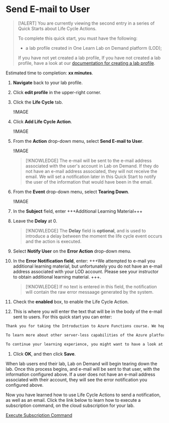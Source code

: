 # Send E-mail to User

> [!ALERT] You are currently viewing the second entry in a series of Quick Starts about Life Cycle Actions.
>
> To complete this quick start, you must have the following:
> * a lab profile created in One Learn Lab on Demand platform (LOD);
> 
> If you have not yet created a lab profile, If you have not created a lab profile, have a look at our [documentation for creating a lab profile](URL).

Estimated time to completion: **xx minutes**.

1. **Navigate** back to your lab profile.

1. Click **edit profile** in the upper-right corner.

1. Click the **Life Cycle** tab.

    !IMAGE[](\docs\lod\images\life-cycle-tab.png)

1. Click **Add Life Cycle Action**.

    !IMAGE[](\docs\lod\images\add-life-cycle-action.png)

1. From the **Action** drop-down menu, select **Send E-mail to User**.

    !IMAGE[](\docs\lod\image\send-notification-to-user.png)

    >[!KNOWLEDGE] The e-mail will be sent to the e-mail address associated with the user's account in Lab on Demand. If they do not have an e-mail address associated, they will not receive the email. We will set a notification later in this Quick Start to notify the user of the information that would have been in the email. 

1. From the **Event** drop-down menu, select **Tearing Down**.

    !IMAGE[](\docs\lod\images\built.png)

1. In the **Subject** field, enter +++Additional Learning Material+++

1. Leave the **Delay** at 0. 

    >[!KNOWLEDGE] The **Delay** field is **optional**, and is used to introduce a delay between the moment the life cycle event occurs and the action is executed. 

1. Select **Notify User** on the **Error Action** drop-down menu. 

1. In the **Error Notification field**, enter: +++We attempted to e-mail you additional learning material, but unfortunately you do not have an e-mail address associated with your LOD account. Please see your instructor to obtain additional learning material. +++.

    >[!KNOWLEDGE] If no text is entered in this field, the notification will contain the raw error messaage generated by the system. 

1. Check the **enabled** box, to enable the Life Cycle Action. 

1. This is where you will enter the text that will be in the body of the e-mail sent to users. For this quick start you can enter:

~~~Markdown
Thank you for taking the Introduction to Azure Functions course. We hope this helped you understand when you might want to use Azure Functions, and how you can get started using them.+++

To learn more about other server-less capabilities of the Azure platform, visit https://azure.microsoft.com/en-us/overview/serverless-computing/. 

To continue your learning experience, you might want to have a look at the Introduction to Azure Logic Apps course next
~~~

1. Click **OK**, and then click **Save**. 

When lab users end their lab, Lab on Demand will begin tearing down the lab. Once this process begins, and e-mail will be sent to that user, with the information configured above. If a user does not have an e-mail address associated with their account, they will see the error notification you configured above.

Now you have learned how to use Life Cycle Actions to send a notification, as well as an email. Click the link below to learn how to execute a subscription command, on the cloud subscription for your lab. 

[Execute Subscription Command](/lod/quick-starts/life-cycle-actions/subscription-command.md)
